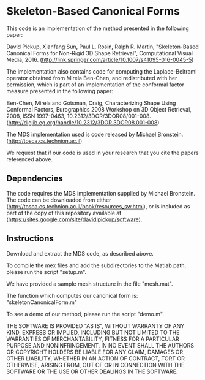 # Skeleton-Based Canonical Forms

This code is an implementation of the method presented in the following paper:

David Pickup, Xianfang Sun, Paul L. Rosin, Ralph R. Martin, "Skeleton-Based Canonical Forms for Non-Rigid 3D Shape Retrieval", Computational Visual Media, 2016.
(http://link.springer.com/article/10.1007/s41095-016-0045-5)


The implementation also contains code for computing the Laplace-Beltrami operator obtained from Mirela Ben-Chen, and redistributed with her permission, which is part of an implementation of the conformal factor measure presented in the following paper:

Ben-Chen, Mirela and Gotsman, Craig, Characterizing Shape Using Conformal Factors, Eurographics 2008 Workshop on 3D Object Retrieval, 2008, ISSN 1997-0463, 10.2312/3DOR/3DOR08/001-008.
(http://diglib.eg.org/handle/10.2312/3DOR.3DOR08.001-008)


The MDS implementation used is code released by Michael Bronstein.
(http://tosca.cs.technion.ac.il)


We request that if our code is used in your research that you cite the papers referenced above.

## Dependencies

The code requires the MDS implementation supplied by Michael Bronstein. The code can be downloaded
from either (http://tosca.cs.technion.ac.il/book/resources_sw.html), or is included as part of the
copy of this repository available at (https://sites.google.com/site/davidlpickup/software).

## Instructions

Download and extract the MDS code, as described above.

To compile the mex files and add the subdirectories to the Matlab path, please run the script "setup.m".

We have provided a sample mesh structure in the file "mesh.mat".

The function which computes our canonical form is:
"skeletonCanonicalForm.m"

To see a demo of our method, please run the script "demo.m".




THE SOFTWARE IS PROVIDED "AS IS", WITHOUT WARRANTY OF ANY KIND, EXPRESS OR
IMPLIED, INCLUDING BUT NOT LIMITED TO THE WARRANTIES OF MERCHANTABILITY,
FITNESS FOR A PARTICULAR PURPOSE AND NONINFRINGEMENT. IN NO EVENT SHALL THE
AUTHORS OR COPYRIGHT HOLDERS BE LIABLE FOR ANY CLAIM, DAMAGES OR OTHER
LIABILITY, WHETHER IN AN ACTION OF CONTRACT, TORT OR OTHERWISE, ARISING FROM,
OUT OF OR IN CONNECTION WITH THE SOFTWARE OR THE USE OR OTHER DEALINGS IN
THE SOFTWARE.




